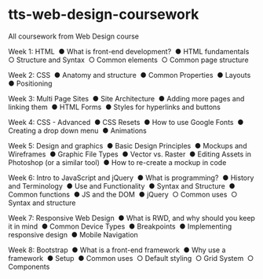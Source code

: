 # tts-web-design-coursework
All coursework from Web Design course

Week 1: HTML 
  ● What is front-end development? 
  ● HTML fundamentals 
    ○ Structure and Syntax 
    ○ Common elements 
    ○ Common page structure

Week 2: CSS 
  ● Anatomy and structure 
  ● Common Properties 
  ● Layouts 
  ● Positioning 

Week 3: Multi Page Sites 
  ● Site Architecture 
  ● Adding more pages and linking them 
  ● HTML Forms 
  ● Styles for hyperlinks and buttons 

Week 4: CSS - Advanced 
  ● CSS Resets 
  ● How to use Google Fonts 
  ● Creating a drop down menu 
  ● Animations 

Week 5: Design and graphics 
  ● Basic Design Principles 
  ● Mockups and Wireframes 
  ● Graphic File Types 
  ● Vector vs. Raster 
  ● Editing Assets in Photoshop (or a similar tool) 
  ● How to re-create a mockup in code

Week 6: Intro to JavaScript and jQuery 
  ● What is programming? 
  ● History and Terminology 
  ● Use and Functionality 
  ● Syntax and Structure 
  ● Common functions 
  ● JS and the DOM 
  ● jQuery 
    ○ Common uses 
    ○ Syntax and structure 

Week 7: Responsive Web Design 
  ● What is RWD, and why should you keep it in mind 
  ● Common Device Types 
  ● Breakpoints 
  ● Implementing responsive design 
  ● Mobile Navigation 

Week 8: Bootstrap 
  ● What is a front-end framework 
  ● Why use a framework 
  ● Setup 
  ● Common uses 
    ○ Default styling 
    ○ Grid System 
    ○ Components 


